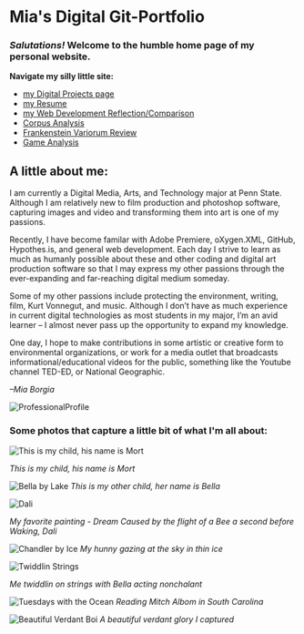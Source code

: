 # Mia's Digital Git-Portfolio
### <i> Salutations! </i>  Welcome to the humble home page of my personal website.

**Navigate my silly little site:**

* [my Digital Projects page](portfolio.md)
* [my Resume](resume.md)
* [my Web Development Reflection/Comparison](reflection.md)
* [Corpus Analysis](corpusanalysis.md)
* [Frankenstein Variorum Review](frankenVVreview.md)
* [Game Analysis](gameAnalysis.md)

## A little about me:
I am currently a Digital Media, Arts, and Technology major at Penn State. Although I am relatively new to film production and photoshop software, capturing images and video and transforming them into art is one of my passions.

Recently, I have become familar with Adobe Premiere, oXygen.XML, GitHub, Hypothes.is, and general web development. Each day I strive to learn as much as humanly possible about these and other coding and digital art production software so that I may express my other passions through the ever-expanding and far-reaching digital medium someday.

Some of my other passions include protecting the environment, writing, film, Kurt Vonnegut, and music. Although I don’t have as much experience in current digital technologies as most students in my major, I’m an avid learner – I almost never pass up the opportunity to expand my knowledge.

One day, I hope to make contributions in some artistic or creative form to environmental organizations, or work for a media outlet that broadcasts informational/educational videos for the public, something like the Youtube channel TED-ED, or National Geographic.

<i> –Mia Borgia </i>


![ProfessionalProfile](images/profile2.JPG)


### Some photos that capture a little bit of what I'm all about:

![This is my child, his name is Mort](images/mortontree.jpg) 

*This is my child, his name is Mort*


![Bella by Lake](images/lakepupper.JPG) *This is my other child, her name is Bella*


![Dali](images/favoriteDali.jpg)

*My favorite painting - Dream Caused by the flight of a Bee a second before Waking, Dali*


  ![Chandler by Ice](images/lakelooker.JPG) *My hunny gazing at the sky in thin ice*


  ![Twiddlin Strings](images/meguitar2.JPG) 
  
  *Me twiddlin on strings with Bella acting nonchalant*
 

  ![Tuesdays with the Ocean](images/paradisewithmorrie.JPG) *Reading Mitch Albom in South Carolina*


  ![Beautiful Verdant Boi](images/treelookinup2.JPG) *A beautiful verdant glory I captured*
